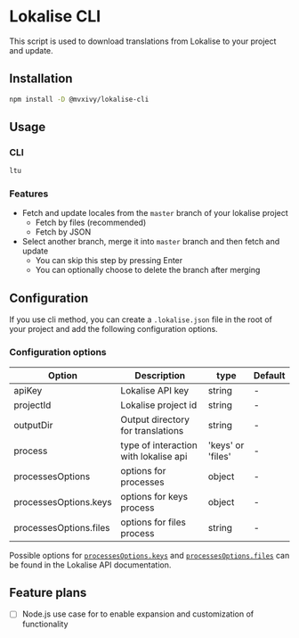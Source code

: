 # Lokalise CLI

This script is used to download translations from Lokalise to your project and update. 

## Installation

```bash
npm install -D @mvxivy/lokalise-cli
```

## Usage

### CLI 
```bash
ltu
```

### Features
* Fetch and update locales from the `master` branch of your lokalise project 
  * Fetch by files (recommended)
  * Fetch by JSON
* Select another branch, merge it into `master` branch and then fetch and update
  * You can skip this step by pressing Enter
  * You can optionally choose to delete the branch after merging

## Configuration
If you use cli method, you can create a `.lokalise.json` file in the root of your project and add the following configuration options.

### Configuration options

| Option                 | Description                                       | type             | Default |
|------------------------|---------------------------------------------------|------------------|---------|
| apiKey                 | Lokalise API key                                  | string           | -       |
| projectId              | Lokalise project id                               | string           | -       |
| outputDir              | Output directory for translations                 | string           | -       |
| process                | type of interaction with lokalise api             | 'keys' or 'files' |  -      |
| processesOptions       | options for processes                             | object | - |
| processesOptions.keys  | options for keys process | object | - |
| processesOptions.files | options for files process                         | string | - |

Possible options for [`processesOptions.keys`](https://developers.lokalise.com/reference/list-all-keys) and [`processesOptions.files`](https://developers.lokalise.com/reference/download-files) can be found in the Lokalise API documentation.

## Feature plans
- [ ] Node.js use case for to enable expansion and customization of functionality
